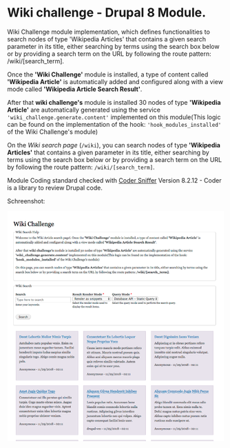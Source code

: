 # Wiki challenge - Drupal 8 Module.
Wiki Challenge module implementation, which defines functionalities to search nodes of type 'Wikipedia Articles' that contains a given search parameter in its title, either searching by terms using the search box below or by providing a search term on the URL by following the route pattern: /wiki/[search_term].

Once the **'Wiki Challenge'** module is installed, a type of content called **'Wikipedia Article'** is automatically added and configured along with a view mode called **'Wikipedia Article Search Result'**.

After that **wiki challenge's** module is installed 30 nodes of type **'Wikipedia Article'** are automatically generated using the service `'wiki_challenge.generate.content'` implemented on this module(This logic can be found on the implementation of the hook: `'hook_modules_installed'` of the Wiki Challenge's module)

On the *Wiki search page* (`/wiki`), you can search nodes of type **'Wikipedia Articles'** that contains a given parameter in its title, either searching by terms using the search box below or by providing a search term on the URL by following the route pattern: `/wiki/[search_term]`.

Module Coding standard checked with [Coder Sniffer](https://www.drupal.org/project/coder) Version 8.2.12 - Coder is a library to review Drupal code.

Schreenshot:

![Wki challenge Search Page](screenshot/wiki-challenge.png)